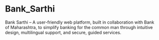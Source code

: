 # Bank_Sarthi
Bank Sarthi – A user-friendly web platform, built in collaboration with Bank of Maharashtra, to simplify banking for the common man through intuitive design, multilingual support, and secure, guided services.
